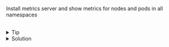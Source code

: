 Install metrics server and show metrics for nodes and pods in all namespaces

<br>

<details>
<summary>Tip</summary>

Relevant Documentation [Metrics Pipeline](https://kubernetes.io/docs/tasks/debug-application-cluster/resource-metrics-pipeline/)

</details>

<details>
<summary>Solution</summary>

Download metrics server
```plain
git clone https://github.com/kubernetes-sigs/metrics-server
```{{exec}}

For this to work, you will need to edit a file found at metrics-server/manifests/base/deployment.yaml

The added line allows for insecure TLS connections. Without it, the components will not work correctly in the lab.

We've included the corrected file in /answers/deployment.yaml
```plain
cp /answers/deployment.yaml metrics-server/manifests/base/deployment.yaml
```{{exec}}

Deploy the metrics server

```plain
kubectl apply -k metrics-server/manifests/base/
```{{exec}}

Watch for the metrics-server to come available
```plain
kubectl get pods -n kube-system
```{{exec}}

DO NOT Continue until the above step shows the metrics-server 1/1 ready state. This may take upwards of 30 seconds.

Once this has deployed, you should be able to use top command against the nodes and the pods

```plain
kubectl top nodes
```{{exec}}

Which node is using the most cpu and memory?

You can actually use a sort command to find this quickly

```plain
kubectl top nodes --sort-by=cpu
```{{exec}}

```plain
kubectl top nodes --sort-by=memory
```{{exec}}

Now find all the metrics for the pods
```plain
kubectl top pods -A
```{{exec}}

Which pod is using the most resources? Why do you think that is?

</details>